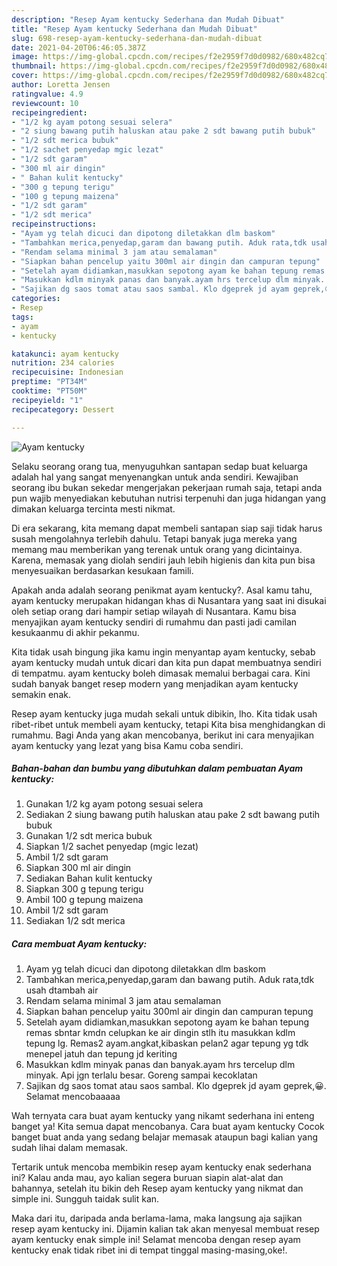 ```yaml
---
description: "Resep Ayam kentucky Sederhana dan Mudah Dibuat"
title: "Resep Ayam kentucky Sederhana dan Mudah Dibuat"
slug: 698-resep-ayam-kentucky-sederhana-dan-mudah-dibuat
date: 2021-04-20T06:46:05.387Z
image: https://img-global.cpcdn.com/recipes/f2e2959f7d0d0982/680x482cq70/ayam-kentucky-foto-resep-utama.jpg
thumbnail: https://img-global.cpcdn.com/recipes/f2e2959f7d0d0982/680x482cq70/ayam-kentucky-foto-resep-utama.jpg
cover: https://img-global.cpcdn.com/recipes/f2e2959f7d0d0982/680x482cq70/ayam-kentucky-foto-resep-utama.jpg
author: Loretta Jensen
ratingvalue: 4.9
reviewcount: 10
recipeingredient:
- "1/2 kg ayam potong sesuai selera"
- "2 siung bawang putih haluskan atau pake 2 sdt bawang putih bubuk"
- "1/2 sdt merica bubuk"
- "1/2 sachet penyedap mgic lezat"
- "1/2 sdt garam"
- "300 ml air dingin"
- " Bahan kulit kentucky"
- "300 g tepung terigu"
- "100 g tepung maizena"
- "1/2 sdt garam"
- "1/2 sdt merica"
recipeinstructions:
- "Ayam yg telah dicuci dan dipotong diletakkan dlm baskom"
- "Tambahkan merica,penyedap,garam dan bawang putih. Aduk rata,tdk usah dtambah air"
- "Rendam selama minimal 3 jam atau semalaman"
- "Siapkan bahan pencelup yaitu 300ml air dingin dan campuran tepung"
- "Setelah ayam didiamkan,masukkan sepotong ayam ke bahan tepung remas sbntar kmdn celupkan ke air dingin stlh itu masukkan kdlm tepung lg. Remas2 ayam.angkat,kibaskan pelan2 agar tepung yg tdk menepel jatuh dan tepung jd keriting"
- "Masukkan kdlm minyak panas dan banyak.ayam hrs tercelup dlm minyak. Api jgn terlalu besar. Goreng sampai kecoklatan"
- "Sajikan dg saos tomat atau saos sambal. Klo dgeprek jd ayam geprek,😀. Selamat mencobaaaaa"
categories:
- Resep
tags:
- ayam
- kentucky

katakunci: ayam kentucky 
nutrition: 234 calories
recipecuisine: Indonesian
preptime: "PT34M"
cooktime: "PT50M"
recipeyield: "1"
recipecategory: Dessert

---
```



![Ayam kentucky](https://img-global.cpcdn.com/recipes/f2e2959f7d0d0982/680x482cq70/ayam-kentucky-foto-resep-utama.jpg)

Selaku seorang orang tua, menyuguhkan santapan sedap buat keluarga adalah hal yang sangat menyenangkan untuk anda sendiri. Kewajiban seorang ibu bukan sekedar mengerjakan pekerjaan rumah saja, tetapi anda pun wajib menyediakan kebutuhan nutrisi terpenuhi dan juga hidangan yang dimakan keluarga tercinta mesti nikmat.

Di era  sekarang, kita memang dapat membeli santapan siap saji tidak harus susah mengolahnya terlebih dahulu. Tetapi banyak juga mereka yang memang mau memberikan yang terenak untuk orang yang dicintainya. Karena, memasak yang diolah sendiri jauh lebih higienis dan kita pun bisa menyesuaikan berdasarkan kesukaan famili. 



Apakah anda adalah seorang penikmat ayam kentucky?. Asal kamu tahu, ayam kentucky merupakan hidangan khas di Nusantara yang saat ini disukai oleh setiap orang dari hampir setiap wilayah di Nusantara. Kamu bisa menyajikan ayam kentucky sendiri di rumahmu dan pasti jadi camilan kesukaanmu di akhir pekanmu.

Kita tidak usah bingung jika kamu ingin menyantap ayam kentucky, sebab ayam kentucky mudah untuk dicari dan kita pun dapat membuatnya sendiri di tempatmu. ayam kentucky boleh dimasak memalui berbagai cara. Kini sudah banyak banget resep modern yang menjadikan ayam kentucky semakin enak.

Resep ayam kentucky juga mudah sekali untuk dibikin, lho. Kita tidak usah ribet-ribet untuk membeli ayam kentucky, tetapi Kita bisa menghidangkan di rumahmu. Bagi Anda yang akan mencobanya, berikut ini cara menyajikan ayam kentucky yang lezat yang bisa Kamu coba sendiri.

<!--inarticleads1-->

##### Bahan-bahan dan bumbu yang dibutuhkan dalam pembuatan Ayam kentucky:

1. Gunakan 1/2 kg ayam potong sesuai selera
1. Sediakan 2 siung bawang putih haluskan atau pake 2 sdt bawang putih bubuk
1. Gunakan 1/2 sdt merica bubuk
1. Siapkan 1/2 sachet penyedap (mgic lezat)
1. Ambil 1/2 sdt garam
1. Siapkan 300 ml air dingin
1. Sediakan  Bahan kulit kentucky
1. Siapkan 300 g tepung terigu
1. Ambil 100 g tepung maizena
1. Ambil 1/2 sdt garam
1. Sediakan 1/2 sdt merica




<!--inarticleads2-->

##### Cara membuat Ayam kentucky:

1. Ayam yg telah dicuci dan dipotong diletakkan dlm baskom
1. Tambahkan merica,penyedap,garam dan bawang putih. Aduk rata,tdk usah dtambah air
1. Rendam selama minimal 3 jam atau semalaman
1. Siapkan bahan pencelup yaitu 300ml air dingin dan campuran tepung
1. Setelah ayam didiamkan,masukkan sepotong ayam ke bahan tepung remas sbntar kmdn celupkan ke air dingin stlh itu masukkan kdlm tepung lg. Remas2 ayam.angkat,kibaskan pelan2 agar tepung yg tdk menepel jatuh dan tepung jd keriting
1. Masukkan kdlm minyak panas dan banyak.ayam hrs tercelup dlm minyak. Api jgn terlalu besar. Goreng sampai kecoklatan
1. Sajikan dg saos tomat atau saos sambal. Klo dgeprek jd ayam geprek,😀. Selamat mencobaaaaa




Wah ternyata cara buat ayam kentucky yang nikamt sederhana ini enteng banget ya! Kita semua dapat mencobanya. Cara buat ayam kentucky Cocok banget buat anda yang sedang belajar memasak ataupun bagi kalian yang sudah lihai dalam memasak.

Tertarik untuk mencoba membikin resep ayam kentucky enak sederhana ini? Kalau anda mau, ayo kalian segera buruan siapin alat-alat dan bahannya, setelah itu bikin deh Resep ayam kentucky yang nikmat dan simple ini. Sungguh taidak sulit kan. 

Maka dari itu, daripada anda berlama-lama, maka langsung aja sajikan resep ayam kentucky ini. Dijamin kalian tak akan menyesal membuat resep ayam kentucky enak simple ini! Selamat mencoba dengan resep ayam kentucky enak tidak ribet ini di tempat tinggal masing-masing,oke!.

